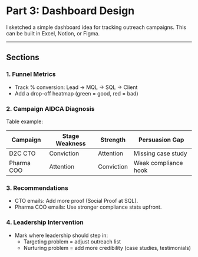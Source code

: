 # Part 3: Dashboard Design

I sketched a simple dashboard idea for tracking outreach campaigns. This can be built in Excel, Notion, or Figma.

---

## Sections

### 1. Funnel Metrics
- Track % conversion: Lead → MQL → SQL → Client
- Add a drop-off heatmap (green = good, red = bad)

### 2. Campaign AIDCA Diagnosis
Table example:

| Campaign | Stage Weakness | Strength | Persuasion Gap |
|----------|----------------|----------|----------------|
| D2C CTO  | Conviction     | Attention | Missing case study |
| Pharma COO | Attention    | Conviction | Weak compliance hook |

### 3. Recommendations
- CTO emails: Add more proof (Social Proof at SQL).  
- Pharma COO emails: Use stronger compliance stats upfront.  

### 4. Leadership Intervention
- Mark where leadership should step in:  
  - Targeting problem = adjust outreach list  
  - Nurturing problem = add more credibility (case studies, testimonials)  
